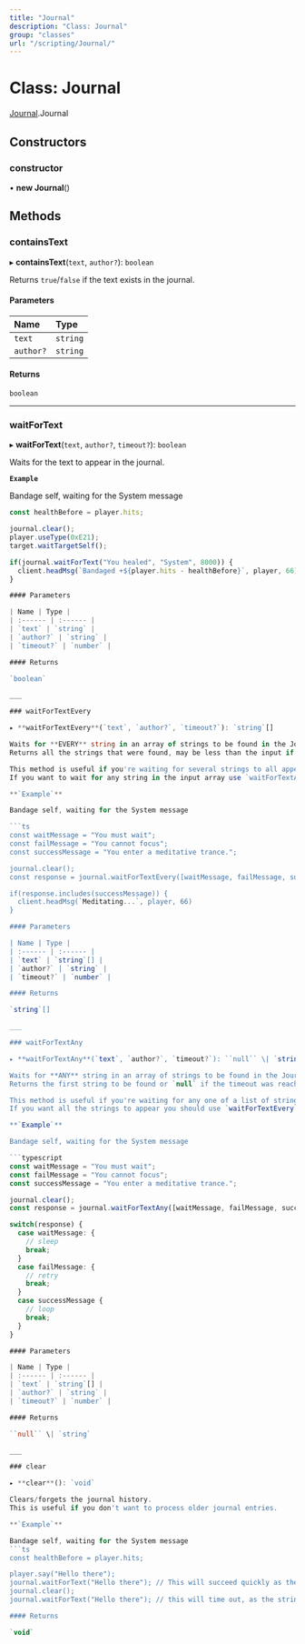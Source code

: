 ```yaml
---
title: "Journal"
description: "Class: Journal"
group: "classes"
url: "/scripting/Journal/"
---
```


# Class: Journal

[Journal](/scripting/globals).Journal

## Constructors

### constructor

• **new Journal**()

## Methods

### containsText

▸ **containsText**(`text`, `author?`): `boolean`

Returns `true`/`false` if the text exists in the journal.

#### Parameters

| Name | Type |
| :------ | :------ |
| `text` | `string` |
| `author?` | `string` |

#### Returns

`boolean`

___

### waitForText

▸ **waitForText**(`text`, `author?`, `timeout?`): `boolean`

Waits for the text to appear in the journal.

**`Example`**

Bandage self, waiting for the System message
```ts
const healthBefore = player.hits;

journal.clear();
player.useType(0xE21);
target.waitTargetSelf();

if(journal.waitForText("You healed", "System", 8000)) {
  client.headMsg(`Bandaged +${player.hits - healthBefore}`, player, 66)
}

#### Parameters

| Name | Type |
| :------ | :------ |
| `text` | `string` |
| `author?` | `string` |
| `timeout?` | `number` |

#### Returns

`boolean`

___

### waitForTextEvery

▸ **waitForTextEvery**(`text`, `author?`, `timeout?`): `string`[]

Waits for **EVERY** string in an array of strings to be found in the Journal, or for the timeout to be hit.
Returns all the strings that were found, may be less than the input if the timeout was hit.

This method is useful if you're waiting for several strings to all appear.
If you want to wait for any string in the input array use `waitForTextAny`

**`Example`**

Bandage self, waiting for the System message

```ts
const waitMessage = "You must wait";
const failMessage = "You cannot focus";
const successMessage = "You enter a meditative trance.";

journal.clear();
const response = journal.waitForTextEvery([waitMessage, failMessage, successMessage]);

if(response.includes(successMessage)) {
  client.headMsg(`Meditating...`, player, 66)
}

#### Parameters

| Name | Type |
| :------ | :------ |
| `text` | `string`[] |
| `author?` | `string` |
| `timeout?` | `number` |

#### Returns

`string`[]

___

### waitForTextAny

▸ **waitForTextAny**(`text`, `author?`, `timeout?`): ``null`` \| `string`

Waits for **ANY** string in an array of strings to be found in the Journal, or for the timeout to be hit.
Returns the first string to be found or `null` if the timeout was reached.

This method is useful if you're waiting for any one of a list of strings to appear.
If you want all the strings to appear you should use `waitForTextEvery`

**`Example`**

Bandage self, waiting for the System message

```typescript
const waitMessage = "You must wait";
const failMessage = "You cannot focus";
const successMessage = "You enter a meditative trance.";

journal.clear();
const response = journal.waitForTextAny([waitMessage, failMessage, successMessage]);

switch(response) {
  case waitMessage: {
    // sleep
    break;
  }
  case failMessage: {
    // retry
    break;
  }
  case successMessage {
    // loop
    break;
  }
}

#### Parameters

| Name | Type |
| :------ | :------ |
| `text` | `string`[] |
| `author?` | `string` |
| `timeout?` | `number` |

#### Returns

``null`` \| `string`

___

### clear

▸ **clear**(): `void`

Clears/forgets the journal history.
This is useful if you don't want to process older journal entries.

**`Example`**

Bandage self, waiting for the System message
```ts
const healthBefore = player.hits;

player.say("Hello there");
journal.waitForText("Hello there"); // This will succeed quickly as the text was just added
journal.clear();
journal.waitForText("Hello there"); // this will time out, as the string is now empty.

#### Returns

`void`
